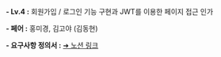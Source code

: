 **- Lv.4 :**
회원가입 / 로그인 기능 구현과 JWT를 이용한 페이지 접근 인가

**- 페어 :**
홍미경, 김고야 (김동현)

**- 요구사항 정의서 :**
[➜ 노션 링크](https://mimi-kkokko.notion.site/0d8d039aab884ebabb293c88b1928edd?pvs=4 "요구사항 정의서")
